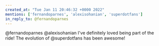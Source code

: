 ```yaml
---
created_at: "Tue Jan 11 20:46:32 +0000 2022"
mentions: ['fernandoparnes', 'alexisohanian', 'superdotfans']
in_reply_to: @fernandoparnes
---
```


@fernandoparnes @alexisohanian I've definitely loved being part of the ride! The evolution of @superdotfans has been awesome!